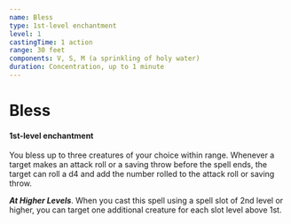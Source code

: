 ```yaml
---
name: Bless
type: 1st-level enchantment
level: 1
castingTime: 1 action
range: 30 feet
components: V, S, M (a sprinkling of holy water)
duration: Concentration, up to 1 minute
---
```


# Bless

#### 1st-level enchantment

You bless up to three creatures of your choice within range. Whenever a target makes an attack roll or a saving throw before the spell ends, the target can roll a d4 and add the number rolled to the attack roll or saving throw.

_**At Higher Levels**_. When you cast this spell using a spell slot of 2nd level or higher, you can target one additional creature for each slot level above 1st.
